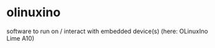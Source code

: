 olinuxino
=========

software to run on / interact with embedded device(s) (here: OLinuxIno Lime A10)

